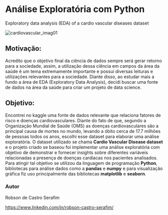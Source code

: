 # Análise Exploratória com Python
Exploratory data analysis (EDA) of a  cardio vascular diseases dataset

![cardiovascular_imag01](https://user-images.githubusercontent.com/99512194/175938528-d1c25734-c7cf-4050-9268-9237180a3f7b.png)

## Motivação:

Acredito que o objetivo final da ciência de dados sempre será gerar retorno para a sociedade, assim, a utilização dessa ciência em campos da área da saúde é um tema extremamente importante e possui diversas leituras e utilizações relevantes para a sociedade. Diante disso, ao estudar mais a fundo a área de EDA (Exploratory Data Analysis), decidi buscar uma fonte de dados na área da saúde para criar um projeto de data science.

## Objetivo:

Encontrei no kaggle uma fonte de dados relevante que relaciona fatores de risco e doenças cardiovasculares. Diante do fato de que, segundo a Organização Mundial de Saúde (OMS) as doenças cardiovasculares são a principal causa de mortes no mundo, levando a óbito cerca de 17.7 milhões de pessoas todos os anos, escolhi esse dataset para elaborar uma análise exploratória.
O dataset utilizado se chama **Cardio Vascular Disease dataset** e o projeto criado se baseou foi implementar uma análise exploratória com objetivo de demonstrar e fornecer insights sobre diferentes variáveis relacionadas a presença de doenças cardíacas nos pacientes analisados. 
Para atingir tal objetivo se utilizou da linguagem de programação **Python**, bibliotecas para análise dados como a **pandas** e **numpy** e para visualização gráfica fiz uso principalmente das bibliotecas **matplotlib** e **seaborn**. 

### Autor
Robson de Castro Serafim

https://www.linkedin.com/in/robson-castro-serafim/
